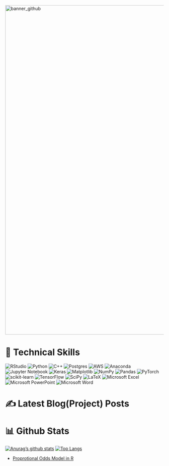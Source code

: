 <img width="1045" alt="banner_github" src="https://github.com/LuZhang907/luzhang_DS/assets/63075429/ae6f91d1-a9c9-405a-a623-94ca4e8d17e5">

# 💼 Technical Skills

![RStudio](https://img.shields.io/badge/RStudio-4285F4?style=for-the-badge&logo=rstudio&logoColor=white)
![Python](https://img.shields.io/badge/python-3670A0?style=for-the-badge&logo=python&logoColor=ffdd54)
![C++](https://img.shields.io/badge/c++-%2300599C.svg?style=for-the-badge&logo=c%2B%2B&logoColor=white)
![Postgres](https://img.shields.io/badge/postgres-%23316192.svg?style=for-the-badge&logo=postgresql&logoColor=white)
![AWS](https://img.shields.io/badge/AWS-%23FF9900.svg?style=for-the-badge&logo=amazon-aws&logoColor=white)
![Anaconda](https://img.shields.io/badge/Anaconda-%2344A833.svg?style=for-the-badge&logo=anaconda&logoColor=white)
![Jupyter Notebook](https://img.shields.io/badge/jupyter-%23FA0F00.svg?style=for-the-badge&logo=jupyter&logoColor=white)
![Keras](https://img.shields.io/badge/Keras-%23D00000.svg?style=for-the-badge&logo=Keras&logoColor=white)
![Matplotlib](https://img.shields.io/badge/Matplotlib-%23ffffff.svg?style=for-the-badge&logo=Matplotlib&logoColor=black)
![NumPy](https://img.shields.io/badge/numpy-%23013243.svg?style=for-the-badge&logo=numpy&logoColor=white)
![Pandas](https://img.shields.io/badge/pandas-%23150458.svg?style=for-the-badge&logo=pandas&logoColor=white)
![PyTorch](https://img.shields.io/badge/PyTorch-%23EE4C2C.svg?style=for-the-badge&logo=PyTorch&logoColor=white)
![scikit-learn](https://img.shields.io/badge/scikit--learn-%23F7931E.svg?style=for-the-badge&logo=scikit-learn&logoColor=white)
![TensorFlow](https://img.shields.io/badge/TensorFlow-%23FF6F00.svg?style=for-the-badge&logo=TensorFlow&logoColor=white)
![SciPy](https://img.shields.io/badge/SciPy-%230C55A5.svg?style=for-the-badge&logo=scipy&logoColor=%white)
![LaTeX](https://img.shields.io/badge/latex-%23008080.svg?style=for-the-badge&logo=latex&logoColor=white)
![Microsoft Excel](https://img.shields.io/badge/Microsoft_Excel-217346?style=for-the-badge&logo=microsoft-excel&logoColor=white)
![Microsoft PowerPoint](https://img.shields.io/badge/Microsoft_PowerPoint-B7472A?style=for-the-badge&logo=microsoft-powerpoint&logoColor=white)
![Microsoft Word](https://img.shields.io/badge/Microsoft_Word-2B579A?style=for-the-badge&logo=microsoft-word&logoColor=white)

# ✍️ Latest Blog(Project) Posts


# 📊 Github Stats
[![Anurag’s github stats](https://github-readme-stats.vercel.app/api?username=LuZhang907)](https://github.com/yushi1007)
[![Top Langs](https://github-readme-stats.vercel.app/api/top-langs/?username=LuZhang907&layout=compact)](https://github.com/yushi1007)
* [Proprotional Odds Model in R]([https://www.yushi.dev/](https://medium.com/@lzhang0907/proportional-odds-model-in-r-53698533cab0)https://medium.com/@lzhang0907/proportional-odds-model-in-r-53698533cab0)

